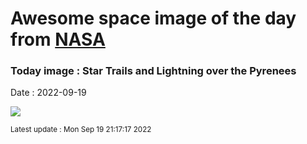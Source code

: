 
# Awesome space image of the day from [NASA](https://api.nasa.gov/)

### Today image : Star Trails and Lightning over the Pyrenees

Date : 2022-09-19


![](https://apod.nasa.gov/apod/image/2209/LightningStarTrails_Llimos_960.jpg)

<small>Latest update : Mon Sep 19 21:17:17 2022</small>


